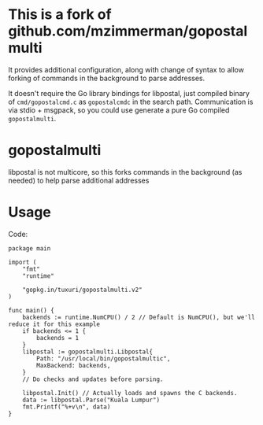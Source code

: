 # This is a fork of github.com/mzimmerman/gopostalmulti

It provides additional configuration, along with change of syntax to allow forking of commands in the background to parse addresses.

It doesn't require the Go library bindings for libpostal, just compiled binary of `cmd/gopostalcmd.c` as `gopostalcmdc` in the search path. Communication is via stdio + msgpack, so you could use generate a pure Go compiled `gopostalmulti`.

# gopostalmulti
libpostal is not multicore, so this forks commands in the background (as needed) to help parse additional addresses

# Usage

Code:
```
package main

import (
	"fmt"
	"runtime"

	"gopkg.in/tuxuri/gopostalmulti.v2"
)

func main() {
	backends := runtime.NumCPU() / 2 // Default is NumCPU(), but we'll reduce it for this example
	if backends <= 1 {
		backends = 1
	}
	libpostal := gopostalmulti.Libpostal{
		Path: "/usr/local/bin/gopostalmultic",
		MaxBackend: backends,
	}
	// Do checks and updates before parsing.
	
	libpostal.Init() // Actually loads and spawns the C backends.
	data := libpostal.Parse("Kuala Lumpur")
	fmt.Printf("%+v\n", data)
}
```

